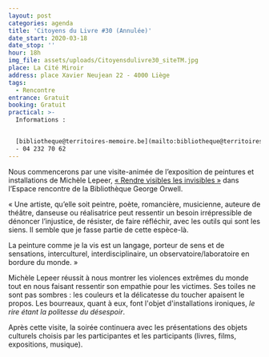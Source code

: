 ```yaml
---
layout: post
categories: agenda
title: 'Citoyens du Livre #30 (Annulée)'
date_start: 2020-03-18
date_stop: ''
hour: 18h
img_file: assets/uploads/Citoyensdulivre30_siteTM.jpg
place: La Cité Miroir
address: place Xavier Neujean 22 - 4000 Liège
tags:
  - Rencontre
entrance: Gratuit
booking: Gratuit
practical: >-
  Informations :


  [bibliotheque@territoires-memoire.be](mailto:bibliotheque@territoires-memoire.be)
  - 04 232 70 62
---
```

Nous commencerons par une visite-animée de l’exposition de peintures et installations de Michèle Lepeer, [« Rendre visibles les invisibles »](https://www.territoires-memoire.be/agenda/2020/02/rendre-visible-les-invisibles-peintures-et-installations-de-michele-lepeer/) dans l’Espace rencontre de la Bibliothèque George Orwell.

« Une artiste, qu’elle soit peintre, poète, romancière, musicienne, auteure de théâtre, danseuse ou réalisatrice peut ressentir un besoin irrépressible de dénoncer l’injustice, de résister, de faire réfléchir, avec les outils qui sont les siens. Il semble que je fasse partie de cette espèce-là.

La peinture comme je la vis est un langage, porteur de sens et de sensations, interculturel, interdisciplinaire, un observatoire/laboratoire en bordure du monde. »

Michèle Lepeer réussit à nous montrer les violences extrêmes du monde tout en nous faisant ressentir son empathie pour les victimes. Ses toiles ne sont pas sombres : les couleurs et la délicatesse du toucher apaisent le propos. Les bourreaux, quant à eux, font l'objet d'installations ironiques, *le rire étant la politesse du désespoir*.

Après cette visite, la soirée continuera avec les présentations des objets culturels choisis par les participantes et les participants (livres, films, expositions, musique).

